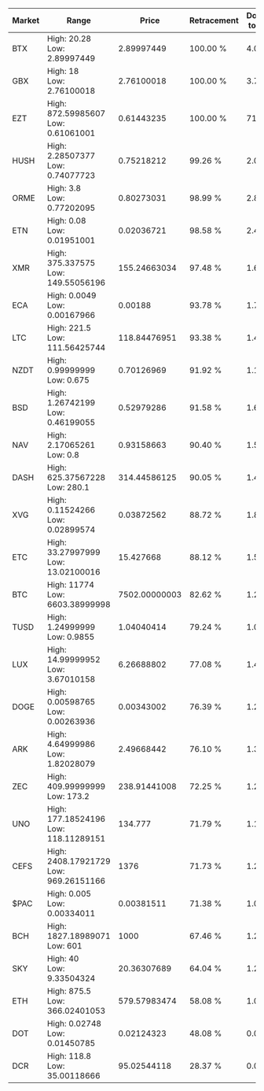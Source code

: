 | Market | Range | Price| Retracement | Doubles to 50% |
| --- | --- | --- | --- | --- |
| BTX | High: 20.28<br />Low: 2.89997449 | 2.89997449 | 100.00 % | 4.00 |
| GBX | High: 18<br />Low: 2.76100018 | 2.76100018 | 100.00 % | 3.76 |
| EZT | High: 872.59985607<br />Low: 0.61061001 | 0.61443235 | 100.00 % | 710.58 |
| HUSH | High: 2.28507377<br />Low: 0.74077723 | 0.75218212 | 99.26 % | 2.01 |
| ORME | High: 3.8<br />Low: 0.77202095 | 0.80273031 | 98.99 % | 2.85 |
| ETN | High: 0.08<br />Low: 0.01951001 | 0.02036721 | 98.58 % | 2.44 |
| XMR | High: 375.337575<br />Low: 149.55056196 | 155.24663034 | 97.48 % | 1.69 |
| ECA | High: 0.0049<br />Low: 0.00167966 | 0.00188 | 93.78 % | 1.75 |
| LTC | High: 221.5<br />Low: 111.56425744 | 118.84476951 | 93.38 % | 1.40 |
| NZDT | High: 0.99999999<br />Low: 0.675 | 0.70126969 | 91.92 % | 1.19 |
| BSD | High: 1.26742199<br />Low: 0.46199055 | 0.52979286 | 91.58 % | 1.63 |
| NAV | High: 2.17065261<br />Low: 0.8 | 0.93158663 | 90.40 % | 1.59 |
| DASH | High: 625.37567228<br />Low: 280.1 | 314.44586125 | 90.05 % | 1.44 |
| XVG | High: 0.11524266<br />Low: 0.02899574 | 0.03872562 | 88.72 % | 1.86 |
| ETC | High: 33.27997999<br />Low: 13.02100016 | 15.427668 | 88.12 % | 1.50 |
| BTC | High: 11774<br />Low: 6603.38999998 | 7502.00000003 | 82.62 % | 1.22 |
| TUSD | High: 1.24999999<br />Low: 0.9855 | 1.04040414 | 79.24 % | 1.07 |
| LUX | High: 14.99999952<br />Low: 3.67010158 | 6.26688802 | 77.08 % | 1.49 |
| DOGE | High: 0.00598765<br />Low: 0.00263936 | 0.00343002 | 76.39 % | 1.26 |
| ARK | High: 4.64999986<br />Low: 1.82028079 | 2.49668442 | 76.10 % | 1.30 |
| ZEC | High: 409.99999999<br />Low: 173.2 | 238.91441008 | 72.25 % | 1.22 |
| UNO | High: 177.18524196<br />Low: 118.11289151 | 134.777 | 71.79 % | 1.10 |
| CEFS | High: 2408.17921729<br />Low: 969.26151166 | 1376 | 71.73 % | 1.23 |
| $PAC | High: 0.005<br />Low: 0.00334011 | 0.00381511 | 71.38 % | 1.09 |
| BCH | High: 1827.18989071<br />Low: 601 | 1000 | 67.46 % | 1.21 |
| SKY | High: 40<br />Low: 9.33504324 | 20.36307689 | 64.04 % | 1.21 |
| ETH | High: 875.5<br />Low: 366.02401053 | 579.57983474 | 58.08 % | 1.07 |
| DOT | High: 0.02748<br />Low: 0.01450785 | 0.02124323 | 48.08 % | 0.00 |
| DCR | High: 118.8<br />Low: 35.00118666 | 95.02544118 | 28.37 % | 0.00 |
